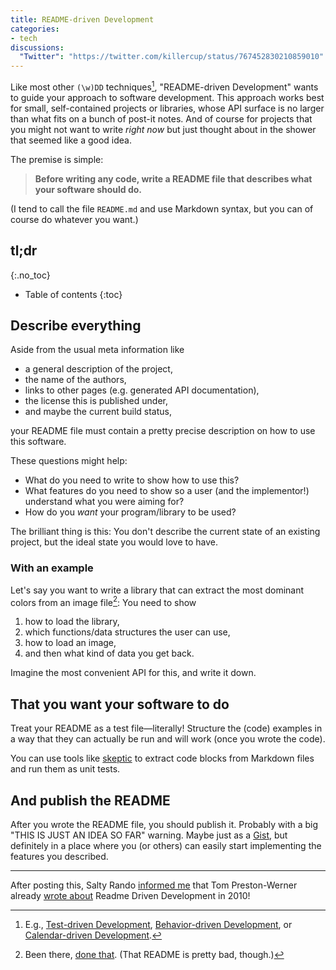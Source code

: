 ```yaml
---
title: README-driven Development
categories:
- tech
discussions:
  "Twitter": "https://twitter.com/killercup/status/767452830210859010"
---
```

Like most other `(\w)DD` techniques[^1], "README-driven Development" wants to guide your approach to software development. This approach works best for small, self-contained projects or libraries, whose API surface is no larger than what fits on a bunch of post-it notes. And of course for projects that you might not want to write _right now_ but just thought about in the shower that seemed like a good idea.

The premise is simple:

> **Before writing any code, write a README file that describes what your software should do.**

(I tend to call the file `README.md` and use Markdown syntax, but you can of course do whatever you want.)

## tl;dr
{:.no_toc}

* Table of contents
{:toc}


## Describe everything

Aside from the usual meta information like

- a general description of the project,
- the name of the authors,
- links to other pages (e.g. generated API documentation),
- the license this is published under,
- and maybe the current build status,

your README file must contain a pretty precise description on how to use this software.

These questions might help:

- What do you need to write to show how to use this?
- What features do you need to show so a user (and the implementor!) understand what you were aiming for?
- How do you _want_ your program/library to be used?

The brilliant thing is this: You don't describe the current state of an existing project, but the ideal state you would love to have.

### With an example

Let's say you want to write a library that can extract the most dominant colors from an image file[^2]: You need to show

1. how to load the library,
2. which functions/data structures the user can use,
3. how to load an image,
4. and then what kind of data you get back.

Imagine the most convenient API for this, and write it down.

## That you want your software to do

Treat your README as a test file—literally! Structure the (code) examples in a way that they can actually be run and will work (once you wrote the code).

You can use tools like [skeptic](https://crates.io/crates/skeptic) to extract code blocks from Markdown files and run them as unit tests.

## And publish the README

After you wrote the README file, you should publish it. Probably with a big "THIS IS JUST AN IDEA SO FAR" warning. Maybe just as a [Gist](https://gist.github.com), but definitely in a place where you (or others) can easily start implementing the features you described.

- - -

After posting this, Salty Rando [informed me](https://twitter.com/iwhitney/status/767464762749747200) that Tom Preston-Werner already [wrote about](http://tom.preston-werner.com/2010/08/23/readme-driven-development.html) Readme Driven Development in 2010!


[^1]: E.g., [Test-driven Development](https://en.wikipedia.org/wiki/Test-driven_development), [Behavior-driven Development](https://en.wikipedia.org/wiki/Behavior-driven_development), or [Calendar-driven Development](https://www.reddit.com/r/rust/comments/37b6oo/the_calendar_example_challenge/crlkfec).
[^2]: Been there, [done that](https://github.com/killercup/vibrant-rs). (That README is pretty bad, though.)

